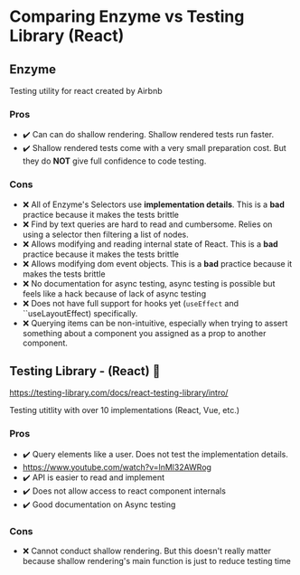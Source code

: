 # Comparing Enzyme vs Testing Library (React)

## Enzyme

Testing utility for react created by Airbnb

### Pros

- ✔️ Can can do shallow rendering. Shallow rendered tests run faster.
- ✔️ Shallow rendered tests come with a very small preparation cost. But they do **NOT** give full confidence to code testing.

### Cons

- ❌ All of Enzyme's Selectors use **implementation details**. This is a **bad** practice because it makes the tests brittle
- ❌ Find by text queries are hard to read and cumbersome. Relies on using a selector then filtering a list of nodes.
- ❌ Allows modifying and reading internal state of React. This is a **bad** practice because it makes the tests brittle
- ❌ Allows modifying dom event objects. This is a **bad** practice because it makes the tests brittle
- ❌ No documentation for async testing, async testing is possible but feels like a hack because of lack of async testing
- ❌ Does not have full support for hooks yet (`useEffect` and ``useLayoutEffect) specifically.
- ❌ Querying items can be non-intuitive, especially when trying to assert something about a component you assigned as a prop to another component.

## Testing Library - (React) 🚀 
https://testing-library.com/docs/react-testing-library/intro/
 
Testing utitlity with over 10 implementations (React, Vue, etc.)

### Pros

- ✔️ Query elements like a user. Does not test the implementation details.
- https://www.youtube.com/watch?v=lnMl32AWRog
- ✔️ API is easier to read and implement
- ✔️ Does not allow access to react component internals
- ✔️ Good documentation on Async testing

### Cons

- ❌ Cannot conduct shallow rendering. But this doesn't really matter because shallow rendering's main function is just to reduce testing time
